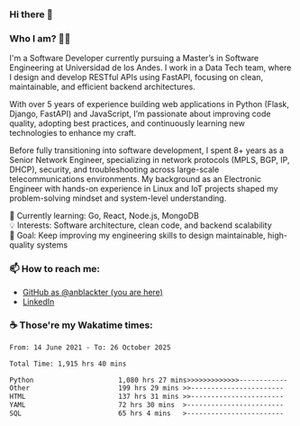 ### Hi there 👋

### Who I am? 🧑‍💻
I'm a Software Developer currently pursuing a Master’s in Software Engineering at Universidad de los Andes.
I work in a Data Tech team, where I design and develop RESTful APIs using FastAPI, focusing on clean, maintainable, and efficient backend architectures.

With over 5 years of experience building web applications in Python (Flask, Django, FastAPI) and JavaScript, I’m passionate about improving code quality, adopting best practices, and continuously learning new technologies to enhance my craft.

Before fully transitioning into software development, I spent 8+ years as a Senior Network Engineer, specializing in network protocols (MPLS, BGP, IP, DHCP), security, and troubleshooting across large-scale telecommunications environments.
My background as an Electronic Engineer with hands-on experience in Linux and IoT projects shaped my problem-solving mindset and system-level understanding.

🌱 Currently learning: Go, React, Node.js, MongoDB  
💡 Interests: Software architecture, clean code, and backend scalability  
🧠 Goal: Keep improving my engineering skills to design maintainable, high-quality systems

### 📫 How to reach me: 
* [GitHub as @anblackter (you are here)](https://github.com/anblackter)
* [LinkedIn](https://www.linkedin.com/in/angel-henao-322209ba)

### :coffee: Those're my Wakatime times:
<!--START_SECTION:waka-->

```txt
From: 14 June 2021 - To: 26 October 2025

Total Time: 1,915 hrs 40 mins

Python                     1,080 hrs 27 mins>>>>>>>>>>>>>------------   51.08 %
Other                      199 hrs 29 mins >>-----------------------   09.43 %
HTML                       137 hrs 31 mins >>-----------------------   06.50 %
YAML                       72 hrs 30 mins  >------------------------   03.43 %
SQL                        65 hrs 4 mins   >------------------------   03.08 %
```

<!--END_SECTION:waka-->
